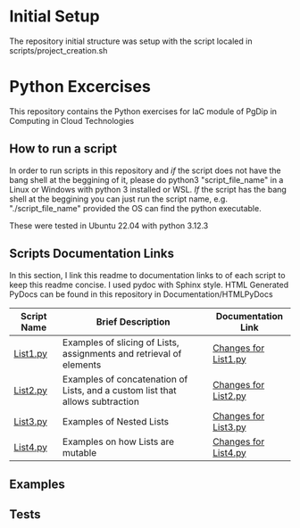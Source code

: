 
# Initial Setup

The repository initial structure was setup with the script localed in scripts/project_creation.sh

# Python Excercises

This repository contains the Python exercises for IaC module of PgDip in Computing in Cloud Technologies

## How to run a script

In order to run scripts in this repository and *if* the script does not have the bang shell at the beggining of it, please do python3 "script_file_name" in a Linux or Windows with python 3 installed or WSL. *If* the script has the bang shell at the beggining you can just run the script name, e.g. "./script_file_name" provided the OS can find the python executable.

These were tested in Ubuntu 22.04 with python 3.12.3

## Scripts Documentation Links

In this section, I link this readme to documentation links to of each script to keep this readme concise. I used pydoc with Sphinx style. HTML Generated PyDocs can be found in this repository in Documentation/HTMLPyDocs

| Script Name | Brief Description | Documentation Link |
| ----------- | ----------------- | ------------------ |
| [List1.py](Source/Lists1.py) | Examples of slicing of Lists, assignments and retrieval of elements | [Changes for List1.py](Documentation/ReadMeDocLinks/Lists1.md) |
| [List2.py](Source/Lists2.py) | Examples of concatenation of Lists, and a custom list that allows subtraction | [Changes for List2.py](Documentation/ReadMeDocLinks/Lists2.md) |
| [List3.py](Source/Lists3.py) | Examples of Nested Lists | [Changes for List3.py](Documentation/ReadMeDocLinks/Lists3.md) |
| [List4.py](Source/Lists4.py) | Examples on how Lists are mutable | [Changes for List4.py](Documentation/ReadMeDocLinks/Lists4.md) |

## Examples



## Tests
